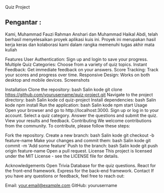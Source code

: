 Quiz Project
## Pengantar :
Kami, Muhammad Fauzi Rahman Anshari dan Muhammad Haikal Abdi, telah berhasil menyelesaikan proyek aplikasi kuis ini. Proyek ini merupakan hasil kerja keras dan kolaborasi kami dalam rangka memenuhi tugas akhir mata kuliah

Features
User Authentication: Sign up and login to save your progress.
Multiple Quiz Categories: Choose from a variety of quiz topics.
Instant Feedback: Get immediate feedback on your answers.
Score Tracking: Track your scores and progress over time.
Responsive Design: Works on both desktop and mobile devices.
Screenshots


Installation
Clone the repository:
bash
Salin kode
git clone https://github.com/yourusername/quiz-project.git
Navigate to the project directory:
bash
Salin kode
cd quiz-project
Install dependencies:
bash
Salin kode
npm install
Run the application:
bash
Salin kode
npm start
Usage
Open your browser and go to http://localhost:3000.
Sign up or log in to your account.
Select a quiz category.
Answer the questions and submit the quiz.
View your results and feedback.
Contributing
We welcome contributions from the community. To contribute, please follow these steps:

Fork the repository.
Create a new branch:
bash
Salin kode
git checkout -b feature-name
Make your changes and commit them:
bash
Salin kode
git commit -m 'Add some feature'
Push to the branch:
bash
Salin kode
git push origin feature-name
Open a pull request.
License
This project is licensed under the MIT License - see the LICENSE file for details.

Acknowledgements
Open Trivia Database for the quiz questions.
React for the front-end framework.
Express for the back-end framework.
Contact
If you have any questions or feedback, feel free to reach out:

Email: your.email@example.com
GitHub: yourusername
